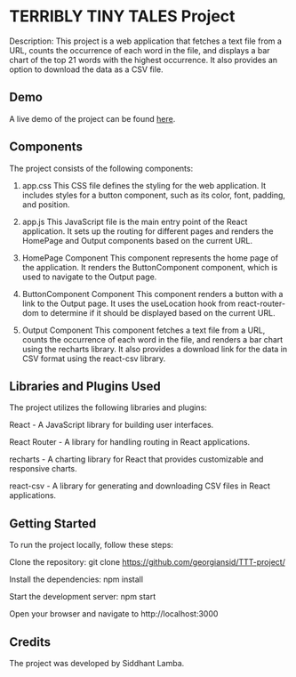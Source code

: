 # TERRIBLY TINY TALES Project
Description: This project is a web application that fetches a text file from a URL, counts the occurrence of each word in the file, and displays a bar chart of the top 21 words with the highest occurrence. It also provides an option to download the data as a CSV file.

## Demo
A live demo of the project can be found [here](https://64626970cd12770cfa15a6bb--admirable-brioche-d24766.netlify.app/).

## Components
The project consists of the following components:

1. app.css
This CSS file defines the styling for the web application. It includes styles for a button component, such as its color, font, padding, and position.

2. app.js
This JavaScript file is the main entry point of the React application. It sets up the routing for different pages and renders the HomePage and Output components based on the current URL.

3. HomePage Component
This component represents the home page of the application. It renders the ButtonComponent component, which is used to navigate to the Output page.

4. ButtonComponent Component
This component renders a button with a link to the Output page. It uses the useLocation hook from react-router-dom to determine if it should be displayed based on the current URL.

5. Output Component
This component fetches a text file from a URL, counts the occurrence of each word in the file, and renders a bar chart using the recharts library. It also provides a download link for the data in CSV format using the react-csv library.

## Libraries and Plugins Used
The project utilizes the following libraries and plugins:

React - A JavaScript library for building user interfaces.

React Router - A library for handling routing in React applications.

recharts - A charting library for React that provides customizable and responsive charts.

react-csv - A library for generating and downloading CSV files in React applications.

## Getting Started
To run the project locally, follow these steps:

Clone the repository: git clone https://github.com/georgiansid/TTT-project/
  
Install the dependencies: npm install
  
Start the development server: npm start
  
Open your browser and navigate to http://localhost:3000
  
## Credits
The project was developed by Siddhant Lamba.
